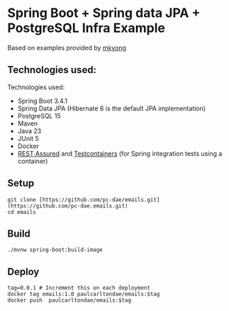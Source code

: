 # Spring Boot + Spring data JPA + PostgreSQL Infra Example

Based on examples provided by [mkyong](https://github.com/mkyong/spring-boot)

## Technologies used:
Technologies used:
* Spring Boot 3.4.1
* Spring Data JPA (Hibernate 6  is the default JPA implementation)
* PostgreSQL 15
* Maven
* Java 23
* JUnit 5
* Docker
* [REST Assured](https://rest-assured.io/) and [Testcontainers](https://testcontainers.com/) (for Spring integration tests using a container)

## Setup
```
git clone [https://github.com/pc-dae/emails.git](https://github.com/pc-dae.emails.git)
cd emails
```
## Build
```
./mvnw spring-boot:build-image
```
## Deploy
```
tag=0.0.1 # Increment this on each deployment
docker tag emails:1.0 paulcarltondae/emails:$tag
docker push  paulcarltondae/emails:$tag
```
